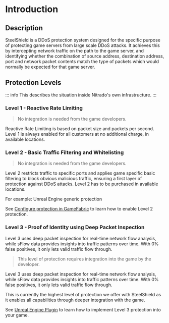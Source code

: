 # Introduction

## Description

SteelShield is a DDoS protection system designed for the specific purpose of protecting game servers from large scale DDoS
attacks. It achieves this by intercepting network traffic on the path to the game server, and identifying whether the
combination of source address, destination address, port and network packet contents match the type of packets which
would normally be expected for that game server.

## Protection Levels

::: info
This describes the situation inside Nitrado's own infrastructure.
:::

### Level 1 - Reactive Rate Limiting

> No integration is needed from the game developers.

Reactive Rate Limiting is based on packet size and packets per second. Level 1 is always enabled for all customers at no additional charge, in available locations.

### Level 2 - Basic Traffic Filtering and Whitelisting

> No integration is needed from the game developers.

Level 2 restricts traffic to specific ports and applies game specific basic filtering to block obvious malicious traffic, ensuring a first layer of protection against DDoS attacks. Level 2 has to be purchased in available locations.

For example: Unreal Engine generic protection


See [Configure protection in GameFabric](/steelshield/gamefabric/gamefabric) to learn how to enable Level 2 protection.

### Level 3 - Proof of Identity using Deep Packet Inspection
Level 3 uses deep packet inspection for real-time network flow analysis, while sFlow data provides insights into traffic patterns over time. With 0% false positives, it only lets valid traffic flow through.
> This level of protection requires integration into the game by the developer.

Level 3 uses deep packet inspection for real-time network flow analysis, while sFlow data provides insights into traffic patterns over time.
With 0% false positives, it only lets valid traffic flow through.

This is currently the highest level of protection we offer with SteelShield as it enables all capabilities through deeper integration with the game.

See [Unreal Engine Plugin](/steelshield/unreal-engine-plugin/using-the-plugin) to learn how to implement Level 3 protection into your game.
